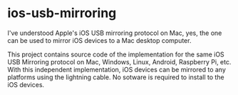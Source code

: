 # ios-usb-mirroring

I've understood Apple's iOS USB mirroring protocol on Mac, yes, the one can be used to mirror iOS devices to a Mac desktop computer. 

This project contains source code of the implementation for the same iOS USB Mirroring protocol on Mac, Windows, Linux, Android, Raspberry Pi, etc.
With this independent implementation, iOS devices can be mirrored to any platforms using the lightning cable. No sotware is required to install to
the iOS devices.

